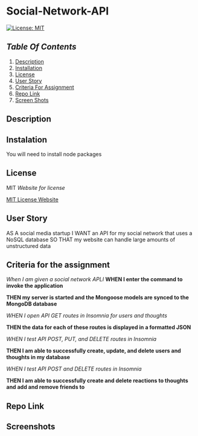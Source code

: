# Social-Network-API

[![License: MIT](https://img.shields.io/badge/License-MIT-yellow.svg)](https://opensource.org/licenses/MIT)

## _Table Of Contents_

1. [Description](#description)
2. [Installation](#installation)
3. [License](#license)
4. [User Story](#user-story)
5. [Criteria For Assignment](#criteria-for-assignment)
6. [Repo Link](#repository-link)
7. [Screen Shots](#screen-shots)

## Description

## Instalation

You will need to install node packages

## License

MIT
_Website for license_

[MIT License Website](https://mit-license.org/)

## User Story

AS A social media startup
I WANT an API for my social network that uses a NoSQL database
SO THAT my website can handle large amounts of unstructured data

## Criteria for the assignment

_When I am given a social network APLI_
**WHEN I enter the command to invoke the application**

**THEN my server is started and the Mongoose models are synced to the MongoDB database**

_WHEN I open API GET routes in Insomnia for users and thoughts_

**THEN the data for each of these routes is displayed in a formatted JSON**

_WHEN I test API POST, PUT, and DELETE routes in Insomnia_

**THEN I am able to successfully create, update, and delete users and thoughts in my database**

_WHEN I test API POST and DELETE routes in Insomnia_

**THEN I am able to successfully create and delete reactions to thoughts and add and remove friends to**

## Repo Link

## Screenshots
